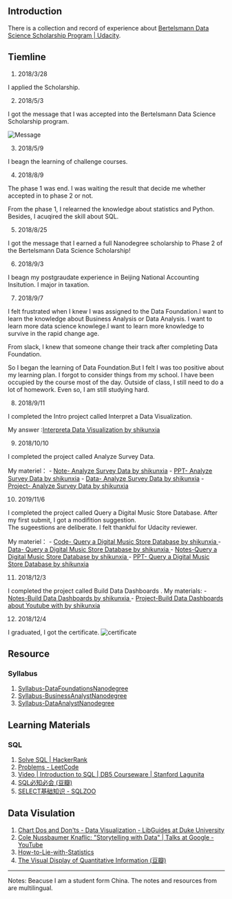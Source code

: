 ## Introduction

There is a collection and record of experience about [Bertelsmann Data Science Scholarship Program \| Udacity](https://www.udacity.com/bertelsmann-data-scholarships).



## Tiemline

1. 2018/3/28

  I applied the Scholarship.
 
2. 2018/5/3

 I got the message that I was accepted into the Bertelsmann Data Science Scholarship program.
 
 ![Message](https://ws1.sinaimg.cn/large/006tNbRwly1fxuy5cyiquj30u00u04qp.jpg)
 
3. 2018/5/9

 I beagn the learning of challenge courses.
 
4. 2018/8/9

 The phase 1 was end. I was waiting the result that decide me whether accepted in to phase 2 or not.
  
 From the phase 1, I relearned the knowledge about statistics and Python. Besides, I acuqired the skill about SQL.
   
5. 2018/8/25

 I got the message that I earned a full Nanodegree scholarship to Phase 2 of the Bertelsmann Data Science Scholarship!
   
6. 2018/9/3
   
 I beagn my postgraudate experience in Beijing National Accounting Insitution. I major in taxation.
   
7. 2018/9/7

 I felt frustrated when I knew I was assigned to the Data Foundation.I want to learn the knowledge about Business Analysis or Data Analysis. I want to learn more data science knowlege.I want to learn more knowledge to survive in the rapid change age.

 From slack, I knew that someone change their track after completing Data Foundation.
 
 So I began the learning of Data Foundation.But I felt I was too positive about my learning plan. I forgot to consider things from my school. I have been occupied by the course most of the day. Outside of class, I still need to do a lot of homework. Even so, I am still studying hard.
   
8. 2018/9/11   
 
 I completed the Intro​ project called ​Interpret​ ​a​ ​Data​ ​Visualization​ .
 
 My answer :[​Interpret​ ​a​ ​Data​ ​Visualization​ by shikunxia ](https://github.com/Echocruise/data-foundations/blob/master/01%20%E2%80%8BInterpret%E2%80%8B%20%E2%80%8Ba%E2%80%8B%20%E2%80%8BData%E2%80%8B%20%E2%80%8BVisualization%E2%80%8B%20/%E2%80%8BInterpret%E2%80%8B%20%E2%80%8Ba%E2%80%8B%20%E2%80%8BData%E2%80%8B%20%E2%80%8BVisualization%E2%80%8B%20by%20shikunxia%20.md)
   
9. 2018/10/10

 I completed the project called  Analyze Survey Data.
 
 My materiel：
	 - [Note- Analyze Survey Data by shikunxia](https://github.com/Echocruise/data-foundations/blob/master/02%20Analyze%20Survey%20Data/Note-%20Analyze%20Survey%20Data%20by%20shikunxia.md)
 	- [PPT- Analyze Survey Data by shikunxia](https://github.com/Echocruise/data-foundations/blob/master/02%20Analyze%20Survey%20Data/PPT-%20Analyze%20Survey%20Data%20by%20shikunxia.pptx)
 	- [Data- Analyze Survey Data by shikunxia](https://github.com/Echocruise/data-foundations/blob/master/02%20Analyze%20Survey%20Data/Data-%20Analyze%20Survey%20Data%20by%20shikunxia.xlsx)
 	- [Project- Analyze Survey Data by shikunxia](https://github.com/Echocruise/data-foundations/blob/master/02%20Analyze%20Survey%20Data/Project-%20Analyze%20Survey%20Data%20by%20shikunxia.md)

10. 2019/11/6

 I completed the project called Query a Digital Music Store Database. After my first submit, I got a modifition suggestion.   
 The sugeestions are deliberate. I felt thankful for Udacity reviewer.
 
 My materiel：
 	- [Code- Query a Digital Music Store Database by shikunxia ](https://github.com/Echocruise/data-foundations/blob/master/03%20Query%20a%20Digital%20Music%20Store%20Database/Code-%20Query%20a%20Digital%20Music%20Store%20Database%20by%20shikunxia%20.txt)
 	- [Data- Query a Digital Music Store Database by shikunxia ](https://github.com/Echocruise/data-foundations/blob/master/03%20Query%20a%20Digital%20Music%20Store%20Database/Data-%20Query%20a%20Digital%20Music%20Store%20Database%20by%20shikunxia%20.xlsx)
 	- [Notes-Query a Digital Music Store Database by shikunxia ](https://github.com/Echocruise/data-foundations/blob/master/03%20Query%20a%20Digital%20Music%20Store%20Database/Notes-Query%20a%20Digital%20Music%20Store%20Database%20by%20shikunxia%20.md)
	- [PPT- Query a Digital Music Store Database by shikunxia ](https://github.com/Echocruise/data-foundations/blob/master/03%20Query%20a%20Digital%20Music%20Store%20Database/PPT-%20Query%20a%20Digital%20Music%20Store%20Database%20by%20shikunxia%20.pptx) 

11. 2018/12/3

 I completed the project called Build Data Dashboards .
 My materials:
 	- [Notes-Build Data Dashboards by shikunxia ](https://github.com/Echocruise/data-foundations/blob/master/04%20Build%20Data%20Dashboards%20/Notes-Build%20Data%20Dashboards%20by%20shikunxia%20.md)
 	- [Project-Build Data Dashboards  about Youtube with by shikunxia ](https://github.com/Echocruise/data-foundations/blob/master/04%20Build%20Data%20Dashboards%20/Project-Build%20Data%20Dashboards%20%20about%20Youtube%20with%20by%20shikunxia%20.md)

12. 2018/12/4

 I graduated, I got the certificate.
 ![certificate](https://ws1.sinaimg.cn/large/006tNbRwly1fxv25udxpmj317i0u00xx.jpg)

## Resource

### Syllabus

1. [Syllabus-DataFoundationsNanodegree](https://github.com/Echocruise/data-foundations/blob/master/Syllabus/Syllabus-DataFoundationsNanodegree.pdf)
2. [Syllabus-BusinessAnalystNanodegree](https://github.com/Echocruise/data-foundations/blob/master/Syllabus/Syllabus-BusinessAnalystNanodegree.pdf)
3. [Syllabus-DataAnalystNanodegree](https://github.com/Echocruise/data-foundations/blob/master/Syllabus/Syllabus-DataAnalystNanodegree.pdf)

## Learning Materials 

### SQL 

1. [Solve SQL | HackerRank](https://www.hackerrank.com/domains/sql?filters%5Bsubdomains%5D%5B%5D=select)
2. [Problems \- LeetCode](https://leetcode.com/problemset/database/)
3. [Video \| Introduction to SQL \| DB5 Courseware \| Stanford Lagunita](https://lagunita.stanford.edu/courses/DB/SQL/SelfPaced/courseware/ch-sql/seq-vid-introduction_to_sql/)
4. [SQL必知必会 \(豆瓣\)](https://book.douban.com/subject/24250054/)
5. [SELECT基础知识 \- SQLZOO](http://sqlzoo.net/wiki/SELECT_basics)

## Data Visulation
1. [Chart Dos and Don'ts \- Data Visualization \- LibGuides at Duke University](https://guides.library.duke.edu/datavis/topten)
2. [Cole Nussbaumer Knaflic: "Storytelling with Data" \| Talks at Google \- YouTube](https://www.youtube.com/watch?v=8EMW7io4rSI)
3. [How-to-Lie-with-Statistics](http://faculty.neu.edu.cn/cc/zhangyf/papers/How-to-Lie-with-Statistics.pdf)
4. [The Visual Display of Quantitative Information \(豆瓣\)](https://book.douban.com/subject/1316642/)

-----
Notes: Beacuse I am a student form China. The notes and resources from are multilingual.




































































 


